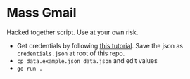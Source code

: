 # Mass Gmail

Hacked together script. Use at your own risk.

- Get credentials by following [this tutorial](https://developers.google.com/gmail/api/quickstart/go#configure_the_oauth_consent_screen). Save the json as `credentials.json` at root of this repo.
- `cp data.example.json data.json` and edit values
- `go run .`
